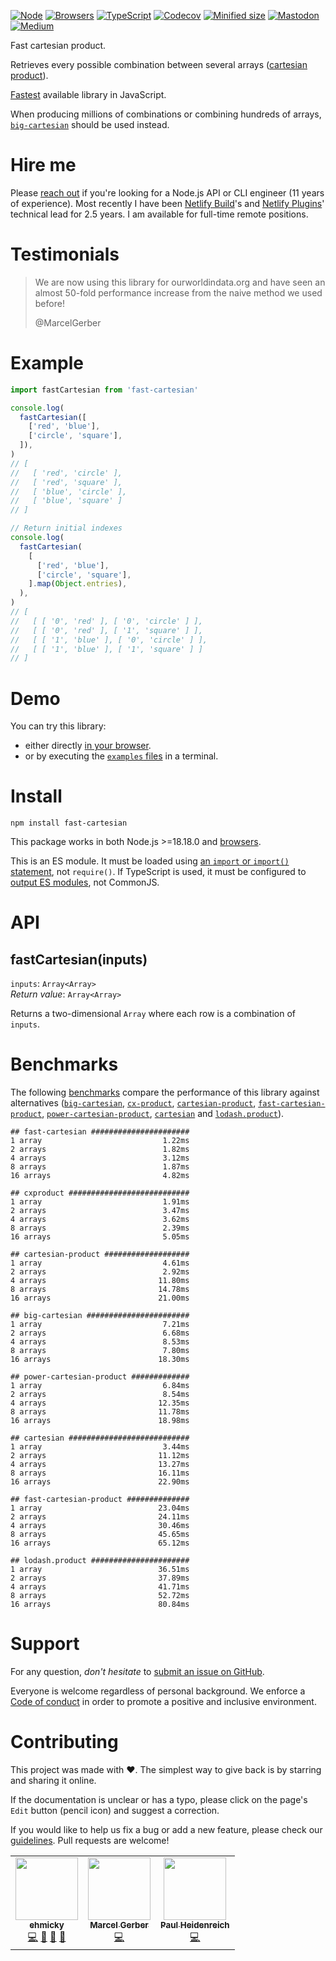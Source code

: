 [![Node](https://img.shields.io/badge/-Node.js-808080?logo=node.js&colorA=404040&logoColor=66cc33)](https://www.npmjs.com/package/fast-cartesian)
[![Browsers](https://img.shields.io/badge/-Browsers-808080?logo=firefox&colorA=404040)](https://unpkg.com/fast-cartesian?module)
[![TypeScript](https://img.shields.io/badge/-Typed-808080?logo=typescript&colorA=404040&logoColor=0096ff)](/src/main.ts)
[![Codecov](https://img.shields.io/badge/-Tested%20100%25-808080?logo=codecov&colorA=404040)](https://codecov.io/gh/ehmicky/fast-cartesian)
[![Minified size](https://img.shields.io/bundlephobia/minzip/fast-cartesian?label&colorA=404040&colorB=808080&logo=webpack)](https://bundlephobia.com/package/fast-cartesian)
[![Mastodon](https://img.shields.io/badge/-Mastodon-808080.svg?logo=mastodon&colorA=404040&logoColor=9590F9)](https://fosstodon.org/@ehmicky)
[![Medium](https://img.shields.io/badge/-Medium-808080.svg?logo=medium&colorA=404040)](https://medium.com/@ehmicky)

Fast cartesian product.

Retrieves every possible combination between several arrays
([cartesian product](https://en.wikipedia.org/wiki/Cartesian_product)).

[Fastest](#benchmarks) available library in JavaScript.

When producing millions of combinations or combining hundreds of arrays,
[`big-cartesian`](https://github.com/ehmicky/big-cartesian) should be used
instead.

# Hire me

Please
[reach out](https://www.linkedin.com/feed/update/urn:li:activity:7117265228068716545/)
if you're looking for a Node.js API or CLI engineer (11 years of experience).
Most recently I have been [Netlify Build](https://github.com/netlify/build)'s
and [Netlify Plugins](https://www.netlify.com/products/build/plugins/)'
technical lead for 2.5 years. I am available for full-time remote positions.

# Testimonials

> We are now using this library for ourworldindata.org and have seen an almost
> 50-fold performance increase from the naive method we used before!
>
> @MarcelGerber

# Example

```js
import fastCartesian from 'fast-cartesian'

console.log(
  fastCartesian([
    ['red', 'blue'],
    ['circle', 'square'],
  ]),
)
// [
//   [ 'red', 'circle' ],
//   [ 'red', 'square' ],
//   [ 'blue', 'circle' ],
//   [ 'blue', 'square' ]
// ]

// Return initial indexes
console.log(
  fastCartesian(
    [
      ['red', 'blue'],
      ['circle', 'square'],
    ].map(Object.entries),
  ),
)
// [
//   [ [ '0', 'red' ], [ '0', 'circle' ] ],
//   [ [ '0', 'red' ], [ '1', 'square' ] ],
//   [ [ '1', 'blue' ], [ '0', 'circle' ] ],
//   [ [ '1', 'blue' ], [ '1', 'square' ] ]
// ]
```

# Demo

You can try this library:

- either directly [in your browser](https://repl.it/@ehmicky/fast-cartesian).
- or by executing the [`examples` files](examples/README.md) in a terminal.

# Install

```
npm install fast-cartesian
```

This package works in both Node.js >=18.18.0 and
[browsers](https://raw.githubusercontent.com/ehmicky/dev-tasks/main/src/browserslist).

This is an ES module. It must be loaded using
[an `import` or `import()` statement](https://gist.github.com/sindresorhus/a39789f98801d908bbc7ff3ecc99d99c),
not `require()`. If TypeScript is used, it must be configured to
[output ES modules](https://www.typescriptlang.org/docs/handbook/esm-node.html),
not CommonJS.

# API

## fastCartesian(inputs)

`inputs`: `Array<Array>`\
_Return value_: `Array<Array>`

Returns a two-dimensional `Array` where each row is a combination of `inputs`.

# Benchmarks

The following [benchmarks](benchmark/tasks.js) compare the performance of this
library against alternatives
([`big-cartesian`](https://github.com/ehmicky/big-cartesian),
[`cx-product`](https://github.com/anywhichway/cxproduct),
[`cartesian-product`](https://github.com/izaakschroeder/cartesian-product),
[`fast-cartesian-product`](https://github.com/fisker/fast-cartesian-product),
[`power-cartesian-product`](https://github.com/fisker/power-cartesian-product),
[`cartesian`](https://github.com/alexindigo/cartesian) and
[`lodash.product`](https://github.com/SeregPie/lodash.product)).

```
## fast-cartesian ######################
1 array                           1.22ms
2 arrays                          1.82ms
4 arrays                          3.12ms
8 arrays                          1.87ms
16 arrays                         4.82ms

## cxproduct ###########################
1 array                           1.91ms
2 arrays                          3.47ms
4 arrays                          3.62ms
8 arrays                          2.39ms
16 arrays                         5.05ms

## cartesian-product ###################
1 array                           4.61ms
2 arrays                          2.92ms
4 arrays                         11.80ms
8 arrays                         14.78ms
16 arrays                        21.00ms

## big-cartesian #######################
1 array                           7.21ms
2 arrays                          6.68ms
4 arrays                          8.53ms
8 arrays                          7.80ms
16 arrays                        18.30ms

## power-cartesian-product #############
1 array                           6.84ms
2 arrays                          8.54ms
4 arrays                         12.35ms
8 arrays                         11.78ms
16 arrays                        18.98ms

## cartesian ###########################
1 array                           3.44ms
2 arrays                         11.12ms
4 arrays                         13.27ms
8 arrays                         16.11ms
16 arrays                        22.90ms

## fast-cartesian-product ##############
1 array                          23.04ms
2 arrays                         24.11ms
4 arrays                         30.46ms
8 arrays                         45.65ms
16 arrays                        65.12ms

## lodash.product ######################
1 array                          36.51ms
2 arrays                         37.89ms
4 arrays                         41.71ms
8 arrays                         52.72ms
16 arrays                        80.84ms
```

# Support

For any question, _don't hesitate_ to [submit an issue on GitHub](../../issues).

Everyone is welcome regardless of personal background. We enforce a
[Code of conduct](CODE_OF_CONDUCT.md) in order to promote a positive and
inclusive environment.

# Contributing

This project was made with ❤️. The simplest way to give back is by starring and
sharing it online.

If the documentation is unclear or has a typo, please click on the page's `Edit`
button (pencil icon) and suggest a correction.

If you would like to help us fix a bug or add a new feature, please check our
[guidelines](CONTRIBUTING.md). Pull requests are welcome!

<!-- Thanks go to our wonderful contributors: -->

<!-- ALL-CONTRIBUTORS-LIST:START -->
<!-- prettier-ignore-start -->
<!-- markdownlint-disable -->
<table>
  <tr>
    <td align="center"><a href="https://fosstodon.org/@ehmicky"><img src="https://avatars2.githubusercontent.com/u/8136211?v=4?s=100" width="100px;" alt=""/><br /><sub><b>ehmicky</b></sub></a><br /><a href="https://github.com/ehmicky/fast-cartesian/commits?author=ehmicky" title="Code">💻</a> <a href="#design-ehmicky" title="Design">🎨</a> <a href="#ideas-ehmicky" title="Ideas, Planning, & Feedback">🤔</a> <a href="https://github.com/ehmicky/fast-cartesian/commits?author=ehmicky" title="Documentation">📖</a></td>
    <td align="center"><a href="https://marcelgerber.de"><img src="https://avatars0.githubusercontent.com/u/2641501?v=4?s=100" width="100px;" alt=""/><br /><sub><b>Marcel Gerber</b></sub></a><br /><a href="https://github.com/ehmicky/fast-cartesian/commits?author=MarcelGerber" title="Code">💻</a></td>
    <td align="center"><a href="https://github.com/Paulomart"><img src="https://avatars.githubusercontent.com/u/4148404?v=4?s=100" width="100px;" alt=""/><br /><sub><b>Paul Heidenreich</b></sub></a><br /><a href="https://github.com/ehmicky/fast-cartesian/commits?author=Paulomart" title="Code">💻</a></td>
  </tr>
</table>

<!-- markdownlint-restore -->
<!-- prettier-ignore-end -->

<!-- ALL-CONTRIBUTORS-LIST:END -->
